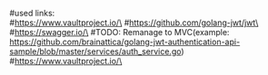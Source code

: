 
#used links:\
#https://www.vaultproject.io/\
#https://github.com/golang-jwt/jwt\
#https://swagger.io/\
#TODO: Remanage to MVC(example: https://github.com/brainattica/golang-jwt-authentication-api-sample/blob/master/services/auth_service.go)
#https://www.vaultproject.io/\
